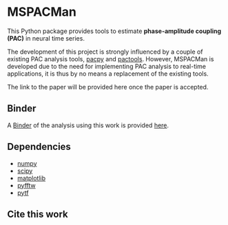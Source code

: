 # MSPACMan

This Python package provides tools to estimate **phase-amplitude coupling (PAC)** in neural time series.

The development of this project is strongly influenced by a couple of existing PAC analysis tools, [pacpy](https://github.com/voytekresearch/pacpy) and [pactools](https://github.com/pactools/pactools).
However, MSPACMan is developed due to the need for implementing PAC analysis to real-time applications, it is thus by no means a replacement of the existing tools.

The link to the paper will be provided here once the paper is accepted.

## Binder
A [Binder](https://mybinder.org) of the analysis using this work is provided [here](https://github.com/davidlu89/notes_mspacman).

## Dependencies
* [numpy](http://www.numpy.org)
* [scipy](https://www.scipy.org)
* [matplotlib](https://matplotlib.org)
* [pyfftw](https://github.com/pyFFTW/pyFFTW)
* [pytf](https://github.com/davidlu89/pytf)

## Cite this work
<!-- If you use this code in your project, please cite [Lu et al. 2018]: -->
<!-- @article {lu2018,
    author = {David Chao-Chia Lu, Chadwick Boulay, Adrian D.C. Chan, Adam J. Sachs},
    title = {Real-time phase-amplitude coupling analysis of micro electrode recorded brain signals},
    year = {2018},
    doi = {},
    publisher = {PlosOne},
    URL = {},
    journal = {PlosOne}
} -->
